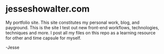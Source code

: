 jesseshowalter.com
==================

My portfolio site. This site constitutes my personal work, blog, and payground. This is the site I test out new front-end workflows, technologies, techniques and more. I post all my files on this repo as a learning resource for other and time capsule for myself.

-Jesse